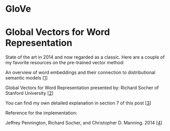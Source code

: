 # GloVe
# Global Vectors for Word Representation

State of the art in 2014 and now regarded as a classic. Here are a couple of my favorite resources on the pre-trained vector method:

An overview of word embeddings and their connection to distributional semantic models [<a href="http://blog.aylien.com/overview-word-embeddings-history-word2vec-cbow-glove" title="aylien.com" rel="nofollow">1</a></li>]

Global Vectors for Word Representation presented by: Richard Socher of Stanford University [<a href="https://youtu.be/ASn7ExxLZws" title="YouTube.com" rel="nofollow">2</a></li>] 

You can find my own detailed explanation in section 7 of this post [<a href="https://www.xtiandata.com/single-post/2018/10/26/Shallow-Deep-Natural-Language-Processing" title="xtiandata.com" rel="nofollow">3</a></li>] 


Reference for the implementation:

Jeffrey Pennington, Richard Socher, and Christopher D. Manning. 2014 [<a href="https://nlp.stanford.edu/pubs/glove.pdf" title="nlp.stanford.edu" rel="nofollow">4</a></li>] 
